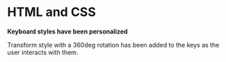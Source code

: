 # HTML and CSS
**Keyboard styles have been personalized**

Transform style with a 360deg rotation has been added to the keys as the user interacts with them.